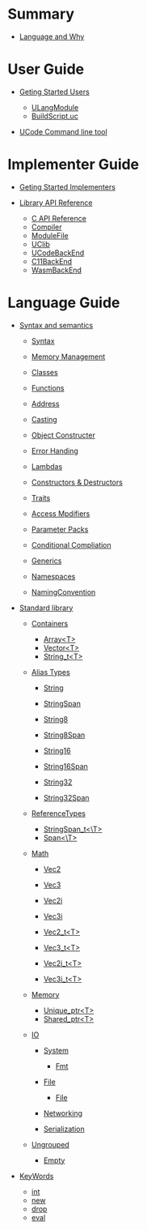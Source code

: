 # Summary

- [Language and Why](./About.md)


# User Guide
- [Geting Started Users](./GetingStartedUsers.md)
  - [ULangModule](./Users/ULangModule.md) 
  - [BuildScript.uc](./Users/BuildScript.md)

- [UCode Command line tool](./UCodeCL/UCodeCl.md)

# Implementer Guide

- [Geting Started Implementers](./ForImplementers.md)


- [Library API Reference](./ForImplementers/APIReference.md)
  - [C API Reference](./ForImplementers/Reference/CAPI.md)
  - [Compiler](./ForImplementers/Reference/Compiler/Compiler.md)
  - [ModuleFile](./ForImplementers/Reference/Compiler/ModuleFile.md)
  - [UClib](./ForImplementers/Reference/Compiler/UClib.md)
  - [UCodeBackEnd](./ForImplementers/Reference/BackEnds/UCodeBackEnd.md)
  - [C11BackEnd](./ForImplementers/Reference/BackEnds/C11BackEnd.md)
  - [WasmBackEnd](./ForImplementers/Reference/BackEnds/WasmBackEnd.md)


# Language Guide

- [Syntax and semantics](./SyntaxAndSemantics.md)
  - [Syntax](./SyntaxAndSeamantics/Syntax.md)

  - [Memory Management](./SyntaxAndSeamantics/MemoryManagement.md)

  - [Classes](./SyntaxAndSeamantics/Concepts/Class.md)

  - [Functions](./SyntaxAndSeamantics/Concepts/function.md)

  - [Address](./SyntaxAndSeamantics/Concepts/Address.md)

  - [Casting](./SyntaxAndSeamantics/Concepts/Casting.md)

  - [Object Constructer](./SyntaxAndSeamantics/Concepts/AnonymousObjectConstructer.md)

  - [Error Handing](./SyntaxAndSeamantics/Concepts/ErrorHandleing.md)

  - [Lambdas](./SyntaxAndSeamantics/Concepts/Lambda.md)

  - [Constructors & Destructors](./SyntaxAndSeamantics/Concepts/ConstructorsAndDestructors.md)

  - [Traits](./SyntaxAndSeamantics/Concepts/traits.md)

  - [Access Mpdifiers](./SyntaxAndSeamantics/Concepts/Access%20Modifiers.md)

  - [Parameter Packs](./SyntaxAndSeamantics/Concepts/parameter%20packs.md)

  - [Conditional Compliation](./SyntaxAndSeamantics/Concepts/conditional%20compliation.md)

  - [Generics](./SyntaxAndSeamantics/Concepts/generic.md)

  - [Namespaces](./SyntaxAndSeamantics/Concepts/namespaces.md)

  - [NamingConvention](./SyntaxAndSeamantics/Concepts/NamingConvention.md)


- [Standard library](./Standardlibrary/Standardlibrary.md)
  - [Containers]()
    - [Array\<T>](./Standardlibrary/Containers/Array.md)
    - [Vector\<T>](./Standardlibrary/Containers/Vector.md)
    - [String_t\<T>](./Standardlibrary/Containers/String_t.md)

  - [Alias Types]()
    - [String](./Standardlibrary/Alias/String.md)
    - [StringSpan](./Standardlibrary/Alias/StringSpan.md)
  
    - [String8](./Standardlibrary/Alias/String8.md)
    - [String8Span](./Standardlibrary/Alias/String8Span.md)
  
    - [String16](./Standardlibrary/Alias/String16.md)
    - [String16Span](./Standardlibrary/Alias/String16Span.md)

    - [String32](./Standardlibrary/Alias/String32.md)
    - [String32Span](./Standardlibrary/Alias/String32Span.md)
  
  - [ReferenceTypes]()
    - [StringSpan_t<\T>](./Standardlibrary/ReferenceTypes/StringSpan.md)
    - [Span<\T>](./Standardlibrary/ReferenceTypes/Span.md)

  - [Math]() 
    - [Vec2](./Standardlibrary/Math/Vec2.md)
    - [Vec3](./Standardlibrary/Math/Vec3.md)
    - [Vec2i](./Standardlibrary/Math/Vec2i.md)
    - [Vec3i](./Standardlibrary/Math/Vec3i.md)

    - [Vec2_t\<T>](./Standardlibrary/Math/Vec2_t.md)
    - [Vec3_t\<T>](./Standardlibrary/Math/Vec3_t.md)
    - [Vec2i_t\<T>](./Standardlibrary/Math/Vec2i_t.md)
    - [Vec3i_t\<T>](./Standardlibrary/Math/Vec3i_t.md)

  - [Memory]()
    - [Unique_ptr\<T>](./Standardlibrary/Memory/Unique_ptr.md)
    - [Shared_ptr\<T>](./Standardlibrary/Memory/Shared_ptr.md)

  - [IO]()
    - [System]()
      - [Fmt](./Standardlibrary/IOSystem/Fmt.md)

    - [File]()
      - [File](./Standardlibrary/IOFile/File.md)

    - [Networking]()

    - [Serialization]()

  - [Ungrouped]()
    - [Empty](./Standardlibrary/Ungrouped/Empty.md)
- [KeyWords](./SyntaxAndSeamantics/Keywords.md)
  - [int](./SyntaxAndSeamantics/Types/ints.md)
  - [new](./SyntaxAndSeamantics/Keywords/new.md)
  - [drop](./SyntaxAndSeamantics/Keywords/drop.md)
  - [eval](./SyntaxAndSeamantics/Keywords/eval.md)
  
